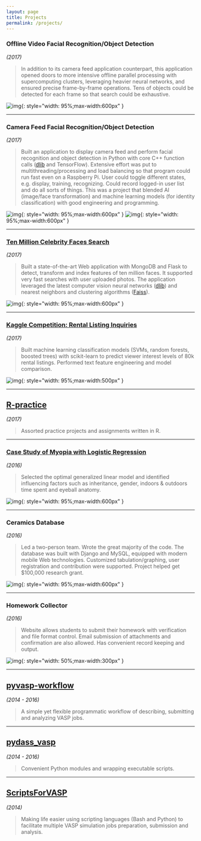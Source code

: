 ```yaml
---
layout: page
title: Projects
permalink: /projects/
---
```


### Offline Video Facial Recognition/Object Detection

_(2017)_

> In addition to its camera feed application counterpart, this application opened doors to more intensive offline parallel processing with supercomputing clusters, leveraging heavier neural networks, and ensured precise frame-by-frame operations. Tens of objects could be detected for each frame so that search could be exhaustive.

![img](/public/imgs/video.jpg){: style="width: 95%;max-width:600px" }

-----------------

### Camera Feed Facial Recognition/Object Detection

_(2017)_

> Built an application to display camera feed and perform facial recognition and object detection in Python with core C++ function calls ([dlib](http://dlib.net/) and TensorFlow). Extensive effort was put to multithreading/processing and load balancing so that program could run fast even on a Raspberry Pi. User could toggle different states, e.g. display, training, recognizing. Could record logged-in user list and do all sorts of things. This was a project that blended AI (image/face transformation) and machine learning models (for identity classification) with good engineering and programming.

![img](/public/imgs/camera0.jpg){: style="width: 95%;max-width:600px" }
![img](/public/imgs/camera1.jpg){: style="width: 95%;max-width:600px" }

-----------------

### [Ten Million Celebrity Faces Search](/projects/facesearch)

_(2017)_

> Built a state-of-the-art Web application with MongoDB and Flask to detect, transform and index features of ten million faces. It supported very fast searches with user uploaded photos. The application leveraged the latest computer vision neural networks ([dlib](http://dlib.net/)) and nearest neighbors and clustering algorithms ([Faiss](https://github.com/facebookresearch/faiss)).

![img](/public/imgs/celebsearch0.jpg){: style="width: 95%;max-width:600px" }

-----------------

### [Kaggle Competition: Rental Listing Inquiries](https://github.com/terencezl/kaggle-rental-listing-inquiries)

_(2017)_

> Built machine learning classification models (SVMs, random forests, boosted trees) with scikit-learn to predict viewer interest levels of 80k rental listings. Performed text feature engineering and model comparison.

![img](/public/imgs/kaggle.jpg){: style="width: 95%;max-width:500px" }

-----------------

## [R-practice](https://github.com/terencezl/R-practice)

_(2017)_

> Assorted practice projects and assignments written in R.

-----------------

### [Case Study of Myopia with Logistic Regression](/projects/myopia.html)

_(2016)_

> Selected the optimal generalized linear model and identified influencing factors such as inheritance, gender, indoors & outdoors time spent and eyeball anatomy.

![img](/public/imgs/myopia.jpg){: style="width: 95%;max-width:600px" }

-----------------

### Ceramics Database

_(2016)_

> Led a two-person team. Wrote the great majority of the code. The database was built with Django and MySQL, equipped with modern mobile Web technologies. Customized tabulation/graphing, user registration and contribution were supported. Project helped get $100,000 research grant.

![img](/public/imgs/ceramics.jpg){: style="width: 95%;max-width:600px" }

-----------------

### Homework Collector

_(2016)_

> Website allows students to submit their homework with verification and file format control. Email submission of attachments and confirmation are also allowed. Has convenient record keeping and output.

![img](/public/imgs/collecthw.jpg){: style="width: 50%;max-width:300px" }

-----------------

## [pyvasp-workflow](https://github.com/terencezl/pyvasp-workflow)

_(2014 - 2016)_

> A simple yet flexible programmatic workflow of describing, submitting and analyzing VASP jobs.

-----------------

## [pydass_vasp](https://github.com/terencezl/pydass_vasp)

_(2014 - 2016)_

> Convenient Python modules and wrapping executable scripts.

-----------------

## [ScriptsForVASP](https://github.com/terencezl/ScriptsForVASP)

_(2014)_

> Making life easier using scripting languages (Bash and Python) to facilitate multiple VASP simulation jobs preparation, submission and analysis.
